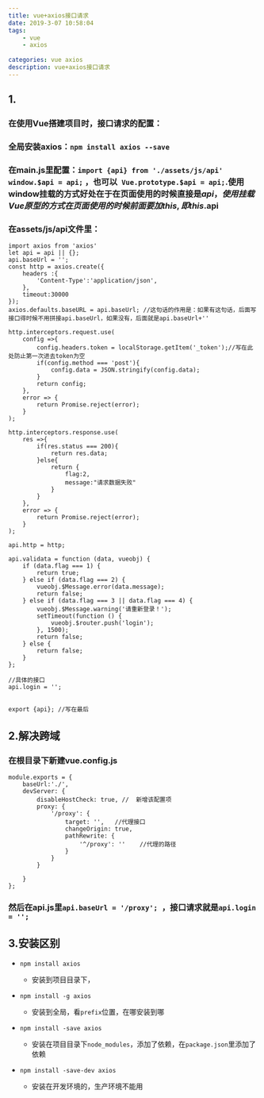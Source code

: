 ```yaml
---
title: vue+axios接口请求
date: 2019-3-07 10:58:04
tags: 
    - vue
    - axios
    
categories: vue axios
description: vue+axios接口请求
---
```


## 1.
### 在使用Vue搭建项目时，接口请求的配置：
### 全局安装axios：```npm install axios --save```
### 在main.js里配置：```import {api} from './assets/js/api'  window.$api = api;```  ，也可以``` Vue.prototype.$api = api;```.使用window挂载的方式好处在于在页面使用的时候直接是$api，使用挂载Vue原型的方式在页面使用的时候前面要加this,即this.$api
### 在assets/js/api文件里：
```
import axios from 'axios'
let api = api || {};
api.baseUrl = '';
const http = axios.create({
    headers :{
        'Content-Type':'application/json',
    },
    timeout:30000
});
axios.defaults.baseURL = api.baseUrl; //这句话的作用是：如果有这句话，后面写接口得时候不用拼接api.baseUrl，如果没有，后面就是api.baseUrl+''

http.interceptors.request.use(
    config =>{
        config.headers.token = localStorage.getItem('_token');//写在此处防止第一次进去token为空
        if(config.method === 'post'){
            config.data = JSON.stringify(config.data);
        }
        return config;
    },
    error => {
        return Promise.reject(error);
    }
);

http.interceptors.response.use(
    res =>{
        if(res.status === 200){
            return res.data;
        }else{
            return {
                flag:2,
                message:"请求数据失败"
            }
        }
    },
    error => {
        return Promise.reject(error);
    }
);

api.http = http;

api.validata = function (data, vueobj) {
    if (data.flag === 1) {
        return true;
    } else if (data.flag === 2) {
        vueobj.$Message.error(data.message);
        return false;
    } else if (data.flag === 3 || data.flag === 4) {
        vueobj.$Message.warning('请重新登录！');
        setTimeout(function () {
            vueobj.$router.push('login');
        }, 1500);
        return false;
    } else {
        return false;
    }
};

//具体的接口
api.login = '';


export {api}; //写在最后

```

## 2.解决跨域
### 在根目录下新建vue.config.js

```
module.exports = {
    baseUrl:'./',
    devServer: {
        disableHostCheck: true, //  新增该配置项
        proxy: {
            '/proxy': {
                target: '',   //代理接口
                changeOrigin: true,
                pathRewrite: {
                    '^/proxy': ''    //代理的路径
                }
            }
        }

    }
};
```

### 然后在api.js里```api.baseUrl = '/proxy'; ```，接口请求就是```api.login = ''; ```

## 3.安装区别

+ `npm install axios`
   + 安装到项目目录下，

+ `npm install -g axios`
   + 安装到全局，看`prefix`位置，在哪安装到哪

+ `npm install -save axios`
   + 安装在项目目录下`node_modules`，添加了依赖，在`package.json`里添加了依赖

+ `npm install -save-dev axios`
   + 安装在开发环境的，生产环境不能用




